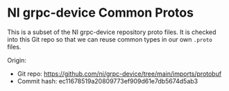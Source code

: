 # NI grpc-device Common Protos

This is a subset of the NI grpc-device repository proto files. It is checked into this
Git repo so that we can reuse common types in our own `.proto` files.

Origin:
- Git repo: https://github.com/ni/grpc-device/tree/main/imports/protobuf
- Commit hash: ec11678519a20809773ef909d61e7db5674d5ab3
